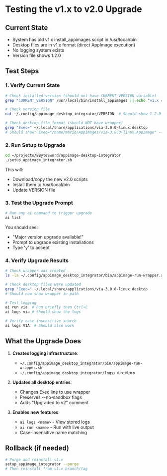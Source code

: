 # Testing the v1.x to v2.0 Upgrade

## Current State

- System has old v1.x install_appimages script in /usr/local/bin
- Desktop files are in v1.x format (direct AppImage execution)
- No logging system exists
- Version file shows 1.2.0

## Test Steps

### 1. Verify Current State

```bash
# Check installed version (should not have CURRENT_VERSION variable)
grep "CURRENT_VERSION" /usr/local/bin/install_appimages || echo "v1.x confirmed"

# Check version file
cat ~/.config/appimage_desktop_integrator/VERSION  # Should show 1.2.0

# Check desktop file format (should NOT have wrapper)
grep "Exec=" ~/.local/share/applications/via-3.0.0-linux.desktop
# Should show: Exec="/home/mario/AppImages/via-3.0.0-linux.AppImage" --no-sandbox
```

### 2. Run Setup to Upgrade

```bash
cd ~/projects/8ByteSword/appimage-desktop-integrator
./setup_appimage_integrator.sh
```

This will:

- Download/copy the new v2.0 scripts
- Install them to /usr/local/bin
- Update VERSION file

### 3. Test the Upgrade Prompt

```bash
# Run any ai command to trigger upgrade
ai list
```

You should see:

- "Major version upgrade available!"
- Prompt to upgrade existing installations
- Type 'y' to accept

### 4. Verify Upgrade Results

```bash
# Check wrapper was created
ls -la ~/.config/appimage_desktop_integrator/bin/appimage-run-wrapper.sh

# Check desktop files were updated
grep "Exec=" ~/.local/share/applications/via-3.0.0-linux.desktop
# Should now show wrapper in path

# Test logging
ai run via  # Run briefly then Ctrl+C
ai logs via # Should show the logs

# Verify case-insensitive search
ai logs VIA  # Should also work
```

## What the Upgrade Does

1. **Creates logging infrastructure**:
   - `~/.config/appimage_desktop_integrator/bin/appimage-run-wrapper.sh`
   - `~/.config/appimage_desktop_integrator/logs/` directory

2. **Updates all desktop entries**:
   - Changes Exec line to use wrapper
   - Preserves --no-sandbox flags
   - Adds "Upgraded to v2" comment

3. **Enables new features**:
   - `ai logs <name>` - View stored logs
   - `ai run <name>` - Run with live output
   - Case-insensitive name matching

## Rollback (if needed)

```bash
# Purge and reinstall v1.x
setup_appimage_integrator --purge
# Then reinstall from v1.x branch/tag
```
